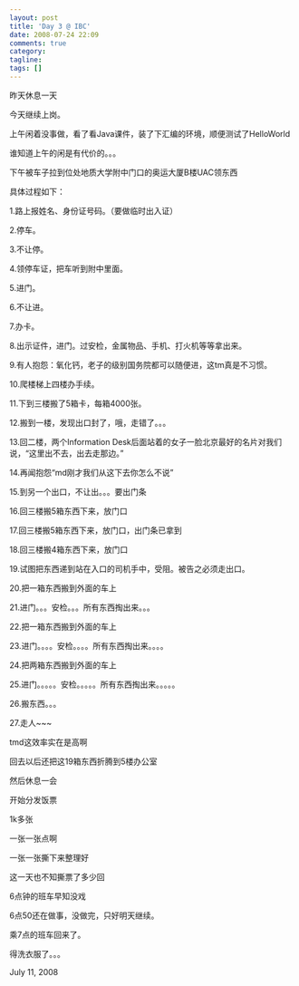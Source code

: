 ```yaml
---
layout: post
title: 'Day 3 @ IBC'
date: 2008-07-24 22:09
comments: true
category:
tagline:
tags: []
---
```


昨天休息一天

今天继续上岗。

上午闲着没事做，看了看Java课件，装了下汇编的环境，顺便测试了HelloWorld

谁知道上午的闲是有代价的。。。

下午被车子拉到位处地质大学附中门口的奥运大厦B楼UAC领东西

具体过程如下：

1.路上报姓名、身份证号码。（要做临时出入证）

2.停车。

3.不让停。

4.领停车证，把车听到附中里面。

5.进门。

6.不让进。

7.办卡。

8.出示证件，进门。过安检，金属物品、手机、打火机等等拿出来。

9.有人抱怨：氧化钙，老子的级别国务院都可以随便进，这tm真是不习惯。

10.爬楼梯上四楼办手续。

11.下到三楼搬了5箱卡，每箱4000张。

12.搬到一楼，发现出口封了，哦，走错了。。。

13.回二楼，两个Information Desk后面站着的女子一脸北京最好的名片对我们说，“这里出不去，出去走那边。”

14.再闻抱怨“md刚才我们从这下去你怎么不说”

15.到另一个出口，不让出。。。要出门条

16.回三楼搬5箱东西下来，放门口

17.回三楼搬5箱东西下来，放门口，出门条已拿到

18.回三楼搬4箱东西下来，放门口

19.试图把东西递到站在入口的司机手中，受阻。被告之必须走出口。

20.把一箱东西搬到外面的车上

21.进门。。。安检。。。所有东西掏出来。。。

22.把一箱东西搬到外面的车上

23.进门。。。。安检。。。。所有东西掏出来。。。。

24.把两箱东西搬到外面的车上

25.进门。。。。。安检。。。。。所有东西掏出来。。。。。

26.搬东西。。。

27.走人~~~

tmd这效率实在是高啊

回去以后还把这19箱东西折腾到5楼办公室

然后休息一会

开始分发饭票

1k多张

一张一张点啊

一张一张撕下来整理好

这一天也不知撕票了多少回

6点钟的班车早知没戏

6点50还在做事，没做完，只好明天继续。

乘7点的班车回来了。

得洗衣服了。。。

July 11, 2008

